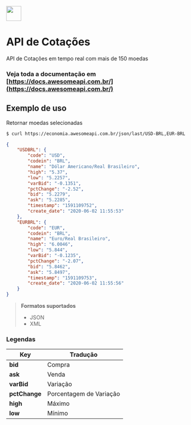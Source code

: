 [<img src="https://cdn.awesomeapi.com.br/v2/png/logo-without-slogan.png" height="40px" />](https://awesomeapi.com.br/)

# API de Cotações
API de Cotações em tempo real com mais de 150 moedas

### Veja toda a documentação em [https://docs.awesomeapi.com.br/](https://docs.awesomeapi.com.br/)

## Exemplo de uso
Retornar moedas selecionadas
```sh
$ curl https://economia.awesomeapi.com.br/json/last/USD-BRL,EUR-BRL
```
```json
{
    "USDBRL": {
        "code": "USD",
        "codein": "BRL",
        "name": "Dólar Americano/Real Brasileiro",
        "high": "5.37",
        "low": "5.2257",
        "varBid": "-0.1351",
        "pctChange": "-2.52",
        "bid": "5.2279",
        "ask": "5.2285",
        "timestamp": "1591109752",
        "create_date": "2020-06-02 11:55:53"
    },
    "EURBRL": {
        "code": "EUR",
        "codein": "BRL",
        "name": "Euro/Real Brasileiro",
        "high": "6.0046",
        "low": "5.844",
        "varBid": "-0.1235",
        "pctChange": "-2.07",
        "bid": "5.8462",
        "ask": "5.8497",
        "timestamp": "1591109753",
        "create_date": "2020-06-02 11:55:56"
    }
}
```



> **Formatos suportados**
> - JSON
> - XML

### Legendas
Key | Tradução
-------- | ---
**bid** | Compra
**ask** | Venda
**varBid** | Variação
**pctChange** |  Porcentagem de Variação
**high** | Máximo
**low** | Mínimo
